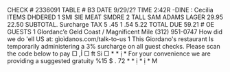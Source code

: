 CHECK # 2336091 TABLE # B3 DATE 9/29/2? TIME 2:42R -DINE : Cecilia ITEMS DHDERED 1 SMI SIE MEAT SMDRE 2 TALL SAM ADAMS LAGER 29.95 22.50 SUBTOTAL. Surcharge TAX 5 .45 1 .54 5.22 TOTAL DUE 59.21 # OE GUESTS 1 Glordanc’e Geld Coast / Magnificent Mile (312) 951-0747 How did we do 'ell US at: gìoìdanos.com/talk-to-us 1 This Giordano's restaurant Is temporarily administering a 3% surcharge on all guest checks. Please scan the code below to pay □ ,Ỉ □ ft Si □ * * ị * For your convenience we are providing a suggested gratuity %15 $ . 72 * * ị * ị * M